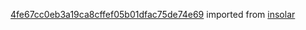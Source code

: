 [4fe67cc0eb3a19ca8cffef05b01dfac75de74e69](https://github.com/insolar/insolar/commit/4fe67cc0eb3a19ca8cffef05b01dfac75de74e69) imported from [insolar](https://github.com/insolar/insolar)
